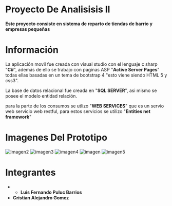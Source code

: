 # Proyecto De Analisisis ll



**Este proyecto consiste en sistema de reparto de tiendas de barrio y empresas pequeñas**

# Información   

La aplicación movil fue creada con visual studio con el lenguaje c sharp "**C#**", además de ello se trabajo con paginas  ASP "**Active Server Pages**" todas ellas basadas en un tema de bootstrap 4 "esto viene siendo HTML 5 y css3".


La base de datos relacional fue creada en "**SQL SERVER**", asi mismo se posee el modelo entidad relación.

para la parte de los consumos se utlizo  "**WEB SERVICES**" que es un servio web servicio web restful, para estos servicios se utilizo "**Entities net framework**"

# Imagenes Del Prototipo
![imagen2](https://user-images.githubusercontent.com/39146100/96386911-c6cdbc00-115b-11eb-92b7-7c549601607d.jpeg)
![imagen3](https://user-images.githubusercontent.com/39146100/96386926-dd741300-115b-11eb-8587-151781c44376.jpeg)
![imagen4](https://user-images.githubusercontent.com/39146100/96386933-e6fd7b00-115b-11eb-8728-61bfbf382e80.jpeg)
![imagen](https://user-images.githubusercontent.com/39146100/96386908-bf0e1780-115b-11eb-8e64-b7f37faaa798.jpeg)
![imagen5](https://user-images.githubusercontent.com/39146100/96386934-e7961180-115b-11eb-8127-f7539b01c88c.jpeg)



# Integrantes

- - **Luis Fernando Puluc Barrios**
- **Cristian Alejandro Gomez**     
